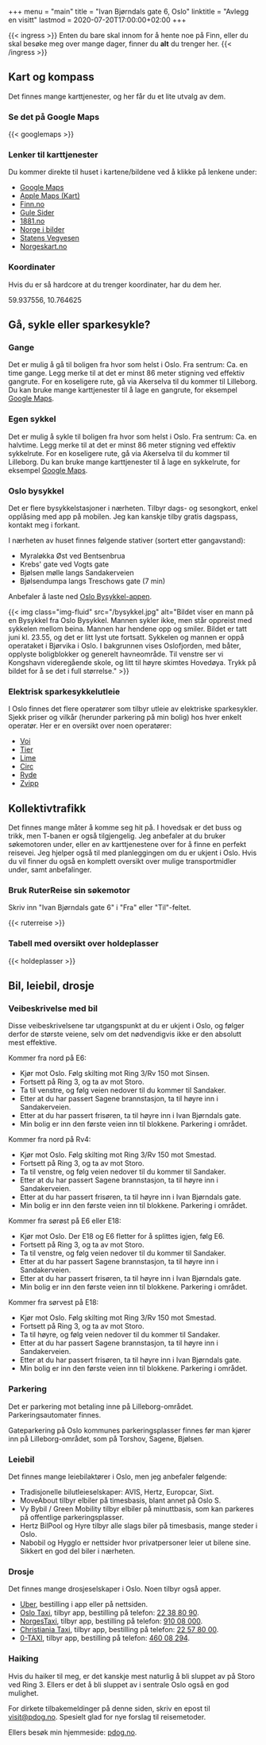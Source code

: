 +++
menu = "main"
title = "Ivan Bjørndals gate 6, Oslo"
linktitle = "Avlegg en visitt"
lastmod = 2020-07-20T17:00:00+02:00
+++

{{< ingress >}}
Enten du bare skal innom for å hente noe på Finn, eller du skal besøke meg
over mange dager, finner du **alt** du trenger her.
{{< /ingress >}}

## Kart og kompass

Det finnes mange karttjenester, og her får du et lite utvalg av dem.

### Se det på Google Maps

{{< googlemaps >}}

### Lenker til karttjenester

Du kommer direkte til huset i kartene/bildene ved å klikke på lenkene under:

- [Google Maps](https://goo.gl/maps/kYidP8R5bmjuCn6r5)
- [Apple Maps (Kart)](https://maps.apple.com/?address=Ivan%20Bj%C3%B8rndals%20Gate%206,%200472%20Oslo,%20Norge&ll=59.937556,10.764625&q=Avmerket%20posisjon&_ext=EiYpvV6rP273TUAxtQ540OuCJUA5OzTRm5T4TUBBm6nwQRqMJUBQBA==)
- [Finn.no](https://kart.finn.no/?lng=10.76466&lat=59.93754&zoom=17&mapType=normap&markers=10.76466,59.93754,r,Ivan+Bj%C3%B8rndals+gate+6%7C10.76466,59.93754,r,Ivan+Bj%C3%B8rndals+gate%7C10.76466,59.93754,r,Ivan+Bj%C3%B8rndals+gate+6)
- [Gule Sider](https://kart.gulesider.no/m/iTTOZ)
- [1881.no](https://kart.1881.no/?lat=59.9375397&lon=10.7646633&z=17&v=0&r=F1410926|&o=&layer=)
- [Norge i bilder](https://norgeibilder.no/?x=263425&y=6652028&level=14&utm=33&projects=&layers=&plannedOmlop=0&plannedGeovekst=0)
- [Statens Vegvesen](https://www.vegvesen.no/trafikkbeta?lat=59.93754&long=10.76466&zoom=15&listView=false)
- [Norgeskart.no](https://www.norgeskart.no/#!?project=norgeskart&layers=1004&zoom=12&lat=6652028.41&lon=263425.49&sok=ivan%20bj%C3%B8rndals%20gate%206&markerLat=6652028.409132199&markerLon=263425.4918123913&panel=searchOptionsPanel&showSelection=false)

### Koordinater

Hvis du er så hardcore at du trenger koordinater, har du dem her.

59.937556, 10.764625

## Gå, sykle eller sparkesykle?

### Gange

Det er mulig å gå til boligen fra hvor som helst i Oslo. Fra sentrum: Ca. en
time gange. Legg merke til at det er minst 86 meter stigning ved effektiv
gangrute. For en koseligere rute, gå via Akerselva til du kommer til
Lilleborg. Du kan bruke mange karttjenester til å lage en gangrute, for
eksempel [Google Maps](https://goo.gl/maps/ZV331iMTMKLFBKtD7).

### Egen sykkel

Det er mulig å sykle til boligen fra hvor som helst i Oslo. Fra sentrum: Ca.
en halvtime. Legg merke til at det er minst 86 meter stigning ved effektiv
sykkelrute. For en koseligere rute, gå via Akerselva til du kommer til
Lilleborg. Du kan bruke mange karttjenester til å lage en sykkelrute, for
eksempel [Google Maps](https://goo.gl/maps/XujPHW9ShqkvaUCT6).

### Oslo bysykkel

Det er flere bysykkelstasjoner i nærheten. Tilbyr dags- og sesongkort, enkel
opplåsing med app på mobilen. Jeg kan kanskje tilby gratis dagspass, kontakt
meg i forkant.

I nærheten av huset finnes følgende stativer (sortert etter gangavstand):

- Myraløkka Øst ved Bentsenbrua
- Krebs' gate ved Vogts gate
- Bjølsen mølle langs Sandakerveien
- Bjølsendumpa langs Treschows gate (7 min)

Anbefaler å laste ned [Oslo Bysykkel-appen](https://oslobysykkel.no/app).

{{< img
    class="img-fluid"
    src="/bysykkel.jpg"
    alt="Bildet viser en mann på en Bysykkel fra Oslo Bysykkel. Mannen sykler ikke, men står oppreist med sykkelen mellom beina. Mannen har hendene opp og smiler. Bildet er tatt juni kl. 23.55, og det er litt lyst ute fortsatt. Sykkelen og mannen er oppå operataket i Bjørvika i Oslo. I bakgrunnen vises Oslofjorden, med båter, opplyste boligblokker og generelt havneområde. Til venstre ser vi Kongshavn videregående skole, og litt til høyre skimtes Hovedøya. Trykk på bildet for å se det i full størrelse."
    >}}

### Elektrisk sparkesykkelutleie

I Oslo finnes det flere operatører som tilbyr utleie av elektriske sparkesykler. Sjekk priser og vilkår (herunder parkering på min bolig) hos hver enkelt operatør. Her er en oversikt over noen operatører:

- [Voi](https://www.voiscooters.com/)
- [Tier](https://www.tier.app/)
- [Lime](https://www.li.me/)
- [Circ](https://goflash.com/)
- [Ryde](https://www.ryde-technology.com/)
- [Zvipp](https://www.zvipp.no/)

## Kollektivtrafikk

Det finnes mange måter å komme seg hit på. I hovedsak er det buss og trikk,
men T-banen er også tilgjengelig. Jeg anbefaler at du bruker søkemotoren
under, eller en av karttjenestene over for å finne en perfekt reisevei. Jeg
hjelper også til med planleggingen om du er ukjent i Oslo. Hvis du vil finner
du også en komplett oversikt over mulige transportmidler under, samt
anbefalinger.

### Bruk RuterReise sin søkemotor

Skriv inn "Ivan Bjørndals gate 6" i "Fra" eller "Til"-feltet.

{{< ruterreise >}}

### Tabell med oversikt over holdeplasser

{{< holdeplasser >}}

## Bil, leiebil, drosje

### Veibeskrivelse med bil

Disse veibeskrivelsene tar utgangspunkt at du er ukjent i Oslo, og følger
derfor de største veiene, selv om det nødvendigvis ikke er den absolutt mest
effektive.

Kommer fra nord på E6:

- Kjør mot Oslo. Følg skilting mot Ring 3/Rv 150 mot Sinsen.
- Fortsett på Ring 3, og ta av mot Storo.
- Ta til venstre, og følg veien nedover til du kommer til Sandaker.
- Etter at du har passert Sagene brannstasjon, ta til høyre inn i Sandakerveien.
- Etter at du har passert frisøren, ta til høyre inn i Ivan Bjørndals gate.
- Min bolig er inn den første veien inn til blokkene. Parkering i området.

Kommer fra nord på Rv4:

- Kjør mot Oslo. Følg skilting mot Ring 3/Rv 150 mot Smestad.
- Fortsett på Ring 3, og ta av mot Storo.
- Ta til venstre, og følg veien nedover til du kommer til Sandaker.
- Etter at du har passert Sagene brannstasjon, ta til høyre inn i Sandakerveien.
- Etter at du har passert frisøren, ta til høyre inn i Ivan Bjørndals gate.
- Min bolig er inn den første veien inn til blokkene. Parkering i området.

Kommer fra sørøst på E6 eller E18:

- Kjør mot Oslo. Der E18 og E6 fletter for å splittes igjen, følg E6.
- Fortsett på Ring 3, og ta av mot Storo.
- Ta til venstre, og følg veien nedover til du kommer til Sandaker.
- Etter at du har passert Sagene brannstasjon, ta til høyre inn i Sandakerveien.
- Etter at du har passert frisøren, ta til høyre inn i Ivan Bjørndals gate.
- Min bolig er inn den første veien inn til blokkene. Parkering i området.

Kommer fra sørvest på E18:

- Kjør mot Oslo. Følg skilting mot Ring 3/Rv 150 mot Smestad.
- Fortsett på Ring 3, og ta av mot Storo.
- Ta til høyre, og følg veien nedover til du kommer til Sandaker.
- Etter at du har passert Sagene brannstasjon, ta til høyre inn i Sandakerveien.
- Etter at du har passert frisøren, ta til høyre inn i Ivan Bjørndals gate.
- Min bolig er inn den første veien inn til blokkene. Parkering i området.

### Parkering

Det er parkering mot betaling inne på Lilleborg-området. Parkeringsautomater
finnes.

Gateparkering på Oslo kommunes parkeringsplasser finnes før man kjører inn på
Lilleborg-området, som på Torshov, Sagene, Bjølsen.

### Leiebil

Det finnes mange leiebilaktører i Oslo, men jeg anbefaler følgende:

- Tradisjonelle bilutleieselskaper: AVIS, Hertz, Europcar, Sixt.
- MoveAbout tilbyr elbiler på timesbasis, blant annet på Oslo S.
- Vy Bybil / Green Mobility tilbyr elbiler på minuttbasis, som kan parkeres på offentlige parkeringsplasser.
- Hertz BilPool og Hyre tilbyr alle slags biler på timesbasis, mange steder i Oslo.
- Nabobil og Hygglo er nettsider hvor privatpersoner leier ut bilene sine. Sikkert en god del biler i nærheten.

### Drosje

Det finnes mange drosjeselskaper i Oslo. Noen tilbyr også apper.

- [Uber](https://www.uber.com/global/nb/cities/oslo/), bestilling i app eller
  på nettsiden.
- [Oslo Taxi](https://www.oslotaxi.no/bestilling), tilbyr app, bestilling på
  telefon: [22&nbsp;38&nbsp;80&nbsp;90](tel:22388090).
- [NorgesTaxi](https://www.norgestaxi.no/oslo), tilbyr app, bestilling på
  telefon: [910&nbsp;08&nbsp;000](tel:91008000).
- [Christiania Taxi](https://02365.no/), tilbyr app, bestilling på telefon:
  [22&nbsp;57&nbsp;80&nbsp;00](tel:22578000).
- [0-TAXI](https://www.0-taxi.no/), tilbyr app, bestilling på telefon:
  [460&nbsp;08&nbsp;294](tel:46008294).

### Haiking

Hvis du haiker til meg, er det kanskje mest naturlig å bli sluppet av på
Storo ved Ring 3. Ellers er det å bli sluppet av i sentrale Oslo også en god
mulighet.

For dirkete tilbakemeldinger på denne siden, skriv en epost til
visit@pdog.no. Spesielt glad for nye forslag til reisemetoder.

Ellers besøk min hjemmeside: [pdog.no](https://pdog.no).

